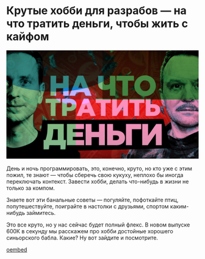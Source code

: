 # Крутые хобби для разрабов — на что тратить деньги, чтобы жить с кайфом

![preview](./preview.jpg)

День и ночь программировать, это, конечно, круто, но кто уже с этим пожил, те знают — чтобы сберечь свою кукуху, неплохо бы иногда переключать контекст. Завести хобби, делать что-нибудь в жизни не только за компом.

Знаете вот эти банальные советы — погуляйте, пофоткайте птиц, попутешествуйте, поиграйте в настолки с друзьями, спортом каким-нибудь займитесь.

Это все круто, но у нас сейчас будет полный флекс. В новом выпуске 600К в секунду мы расскажем про хобби достойные хорошего синьорского бабла. Какие? Ну вот зайдите и посмотрите.

[oembed](https://www.youtube.com/watch?v=kq-t0TjJDAY)

